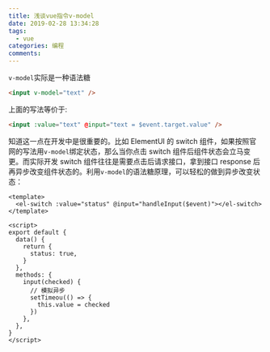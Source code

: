 ```yaml
---
title: 浅谈vue指令v-model
date: 2019-02-28 13:34:28
tags:
  - vue
categories: 编程
comments:
---
```


`v-model`实际是一种语法糖

<!-- more -->

```html
<input v-model="text" />
```

上面的写法等价于:

```html
<input :value="text" @input="text = $event.target.value" />
```

知道这一点在开发中是很重要的。比如 ElementUI 的 switch 组件，如果按照官网的写法用`v-model`绑定状态，那么当你点击 switch 组件后组件状态会立马变更。而实际开发 switch 组件往往是需要点击后请求接口，拿到接口 response 后再异步改变组件状态的。利用`v-model`的语法糖原理，可以轻松的做到异步改变状态：

```vue
<template>
  <el-switch :value="status" @input="handleInput($event)"></el-switch>
</template>

<script>
export default {
  data() {
    return {
      status: true,
    }
  },
  methods: {
    input(checked) {
      // 模拟异步
      setTimeou(() => {
        this.value = checked
      })
    },
  },
}
</script>
```
